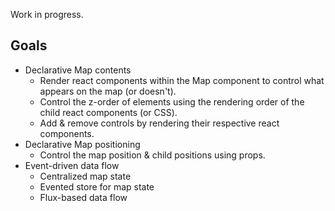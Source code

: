 Work in progress.

## Goals

- Declarative Map contents
  - Render react components within the Map component to control what appears on the map (or doesn't).
  - Control the z-order of elements using the rendering order of the child react components (or CSS).
  - Add & remove controls by rendering their respective react components.
- Declarative Map positioning
  - Control the map position & child positions using props.
- Event-driven data flow
  - Centralized map state
  - Evented store for map state
  - Flux-based data flow
